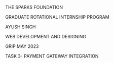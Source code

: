 THE SPARKS FOUNDATION 




GRADUATE ROTATIONAL INTERNSHIP PROGRAM




AYUSH SINGH




WEB DEVELOPMENT AND DESIGNING 




GRIP MAY 2023





TASK 3- PAYMENT GATEWAY INTEGRATION
